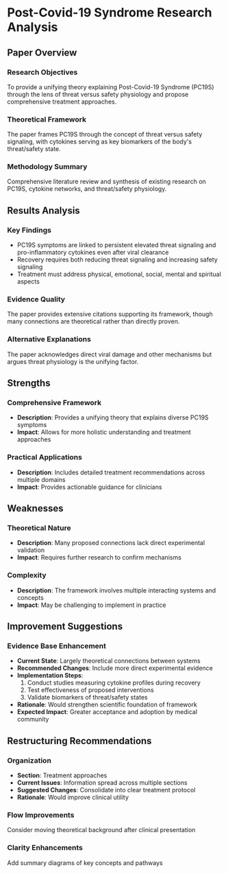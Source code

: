 # Post-Covid-19 Syndrome Research Analysis

## Paper Overview

### Research Objectives
To provide a unifying theory explaining Post-Covid-19 Syndrome (PC19S) through the lens of threat versus safety physiology and propose comprehensive treatment approaches.

### Theoretical Framework
The paper frames PC19S through the concept of threat versus safety signaling, with cytokines serving as key biomarkers of the body's threat/safety state.

### Methodology Summary
Comprehensive literature review and synthesis of existing research on PC19S, cytokine networks, and threat/safety physiology.

## Results Analysis

### Key Findings
- PC19S symptoms are linked to persistent elevated threat signaling and pro-inflammatory cytokines even after viral clearance
- Recovery requires both reducing threat signaling and increasing safety signaling
- Treatment must address physical, emotional, social, mental and spiritual aspects

### Evidence Quality
The paper provides extensive citations supporting its framework, though many connections are theoretical rather than directly proven.

### Alternative Explanations
The paper acknowledges direct viral damage and other mechanisms but argues threat physiology is the unifying factor.

## Strengths

### Comprehensive Framework
- **Description**: Provides a unifying theory that explains diverse PC19S symptoms
- **Impact**: Allows for more holistic understanding and treatment approaches

### Practical Applications
- **Description**: Includes detailed treatment recommendations across multiple domains
- **Impact**: Provides actionable guidance for clinicians

## Weaknesses

### Theoretical Nature
- **Description**: Many proposed connections lack direct experimental validation
- **Impact**: Requires further research to confirm mechanisms

### Complexity
- **Description**: The framework involves multiple interacting systems and concepts
- **Impact**: May be challenging to implement in practice

## Improvement Suggestions

### Evidence Base Enhancement
- **Current State**: Largely theoretical connections between systems
- **Recommended Changes**: Include more direct experimental evidence
- **Implementation Steps**:
  1. Conduct studies measuring cytokine profiles during recovery
  2. Test effectiveness of proposed interventions
  3. Validate biomarkers of threat/safety states
- **Rationale**: Would strengthen scientific foundation of framework
- **Expected Impact**: Greater acceptance and adoption by medical community

## Restructuring Recommendations

### Organization
- **Section**: Treatment approaches
- **Current Issues**: Information spread across multiple sections
- **Suggested Changes**: Consolidate into clear treatment protocol
- **Rationale**: Would improve clinical utility

### Flow Improvements
Consider moving theoretical background after clinical presentation

### Clarity Enhancements
Add summary diagrams of key concepts and pathways